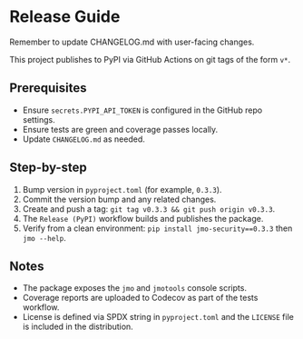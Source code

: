# Release Guide

Remember to update CHANGELOG.md with user-facing changes.

This project publishes to PyPI via GitHub Actions on git tags of the form `v*`.

## Prerequisites
- Ensure `secrets.PYPI_API_TOKEN` is configured in the GitHub repo settings.
- Ensure tests are green and coverage passes locally.
- Update `CHANGELOG.md` as needed.

## Step-by-step
1. Bump version in `pyproject.toml` (for example, `0.3.3`).
2. Commit the version bump and any related changes.
3. Create and push a tag: `git tag v0.3.3 && git push origin v0.3.3`.
4. The `Release (PyPI)` workflow builds and publishes the package.
5. Verify from a clean environment: `pip install jmo-security==0.3.3` then `jmo --help`.

## Notes
- The package exposes the `jmo` and `jmotools` console scripts.
- Coverage reports are uploaded to Codecov as part of the tests workflow.
- License is defined via SPDX string in `pyproject.toml` and the `LICENSE` file is included in the distribution.
